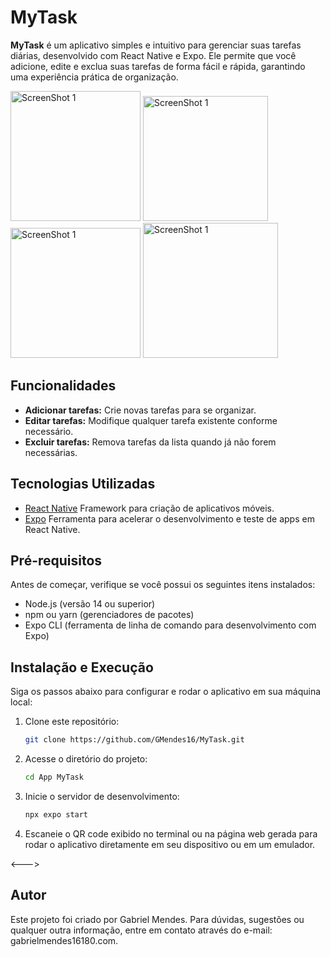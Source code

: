 # MyTask

**MyTask** é um aplicativo simples e intuitivo para gerenciar suas tarefas diárias, desenvolvido com React Native e Expo. Ele permite que você adicione, edite e exclua suas tarefas de forma fácil e rápida, garantindo uma experiência prática de organização.

<img src="https://github.com/user-attachments/assets/bd326a9d-8cef-42bf-9116-5662df958ed0" alt="ScreenShot 1" width="208"/>
<img src="https://github.com/user-attachments/assets/f4c30c91-cf99-4853-b245-47c59e3d0065" alt="ScreenShot 1" width="200" /></br>
<img src="https://github.com/user-attachments/assets/3e8895d7-7a08-4715-b080-94ff385a085b" alt="ScreenShot 1" width="208"/>
<img src="https://github.com/user-attachments/assets/5fdd51da-8c24-42e2-b89c-41bc29947364" alt="ScreenShot 1" width="216"/>

## Funcionalidades

- **Adicionar tarefas:** Crie novas tarefas para se organizar.
- **Editar tarefas:** Modifique qualquer tarefa existente conforme necessário.
- **Excluir tarefas:** Remova tarefas da lista quando já não forem necessárias.


## Tecnologias Utilizadas

- [React Native](https://reactnative.dev/) Framework para criação de aplicativos móveis.
- [Expo](https://expo.dev/)  Ferramenta para acelerar o desenvolvimento e teste de apps em React Native.


## Pré-requisitos

Antes de começar, verifique se você possui os seguintes itens instalados:

- Node.js (versão 14 ou superior)
- npm ou yarn (gerenciadores de pacotes)
- Expo CLI  (ferramenta de linha de comando para desenvolvimento com Expo)


## Instalação e Execução

Siga os passos abaixo para configurar e rodar o aplicativo em sua máquina local:


1. Clone este repositório:
   ```bash
   git clone https://github.com/GMendes16/MyTask.git
2. Acesse o diretório do projeto:
   ```bash
   cd App MyTask
3. Inicie o servidor de desenvolvimento:
   ```bash
   npx expo start
4. Escaneie o QR code exibido no terminal ou na página web gerada para rodar o aplicativo diretamente em seu dispositivo ou em um emulador.


<--->

## Autor

Este projeto foi criado por Gabriel Mendes.
Para dúvidas, sugestões ou qualquer outra informação, entre em contato através do e-mail: gabrielmendes16180.com.
